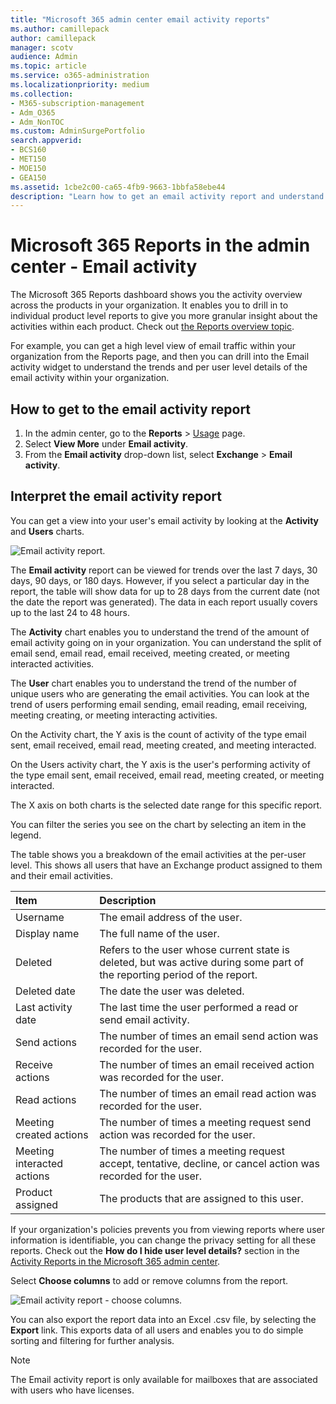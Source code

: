 ```yaml
---
title: "Microsoft 365 admin center email activity reports"
ms.author: camillepack
author: camillepack
manager: scotv
audience: Admin
ms.topic: article
ms.service: o365-administration
ms.localizationpriority: medium
ms.collection: 
- M365-subscription-management
- Adm_O365
- Adm_NonTOC
ms.custom: AdminSurgePortfolio
search.appverid:
- BCS160
- MET150
- MOE150
- GEA150
ms.assetid: 1cbe2c00-ca65-4fb9-9663-1bbfa58ebe44
description: "Learn how to get an email activity report and understand user email trends by using the Microsoft 365 Reports dashboard in the Microsoft 365 admin center."
---
```


# Microsoft 365 Reports in the admin center - Email activity

The Microsoft 365 Reports dashboard shows you the activity overview across the products in your organization. It enables you to drill in to individual product level reports to give you more granular insight about the activities within each product. Check out [the Reports overview topic](activity-reports.md).
  
For example, you can get a high level view of email traffic within your organization from the Reports page, and then you can drill into the Email activity widget to understand the trends and per user level details of the email activity within your organization.

## How to get to the email activity report

1. In the admin center, go to the **Reports** \> <a href="https://go.microsoft.com/fwlink/p/?linkid=2074756" target="_blank">Usage</a> page.
2. Select **View More** under **Email activity**. 
3. From the **Email activity** drop-down list, select **Exchange** \> **Email activity**.
  
## Interpret the email activity report

You can get a view into your user's email activity by looking at the **Activity** and **Users** charts. 
  
![Email activity report.](../../media/5eb1d9e9-8106-4843-acb7-c0238c0da816.png)

The **Email activity** report can be viewed for trends over the last 7 days, 30 days, 90 days, or 180 days. However, if you select a particular day in the report, the table will show data for up to 28 days from the current date (not the date the report was generated). The data in each report usually covers up to the last 24 to 48 hours.

The **Activity** chart enables you to understand the trend of the amount of email activity going on in your organization. You can understand the split of email send, email read, email received, meeting created, or meeting interacted activities. 

The **User** chart enables you to understand the trend of the number of unique users who are generating the email activities. You can look at the trend of users performing email sending, email reading, email receiving, meeting creating, or meeting interacting activities. 

On the Activity chart, the Y axis is the count of activity of the type email sent, email received, email read, meeting created, and meeting interacted. 

On the Users activity chart, the Y axis is the user's performing activity of the type email sent, email received, email read, meeting created, or meeting interacted. 

The X axis on both charts is the selected date range for this specific report. 

You can filter the series you see on the chart by selecting an item in the legend.

 The table shows you a breakdown of the email activities at the per-user level. This shows all users that have an Exchange product assigned to them and their email activities.

  
|Item|Description|
|:-----|:-----|
|Username  |The email address of the user. |
|Display name |The full name of the user. |
|Deleted |Refers to the user whose current state is deleted, but was active during some part of the reporting period of the report. |
|Deleted date |The date the user was deleted. |
|Last activity date  | The last time the user performed a read or send email activity. |
|Send actions |The number of times an email send action was recorded for the user.  |
|Receive actions  |The number of times an email received action was recorded for the user. |
|Read actions |The number of times an email read action was recorded for the user. |
|Meeting created actions  |The number of times a meeting request send action was recorded for the user. |
|Meeting interacted actions |The number of times a meeting request accept, tentative, decline, or cancel action was recorded for the user. |
|Product assigned  |The products that are assigned to this user.  |


If your organization's policies prevents you from viewing reports where user information is identifiable, you can change the privacy setting for all these reports. Check out the **How do I hide user level details?** section in the [Activity Reports in the Microsoft 365 admin center](activity-reports.md).

Select **Choose columns** to add or remove columns from the report.  

![Email activity report - choose columns.](../../media/80ffa0ad-61c5-4a6f-8a1d-5f6730ff7da9.png)

You can also export the report data into an Excel .csv file, by selecting the **Export** link. This exports data of all users and enables you to do simple sorting and filtering for further analysis. 
   
> [!NOTE]
> The Email activity report is only available for mailboxes that are associated with users who have licenses.
